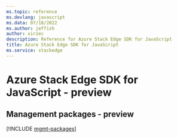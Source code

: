 ```yaml
---
ms.topic: reference
ms.devlang: javascript
ms.data: 07/18/2022
ms.author: jeffish
author: xirzec
description: Reference for Azure Stack Edge SDK for JavaScript
title: Azure Stack Edge SDK for JavaScript
ms.service: stackedge
---
```

# Azure Stack Edge SDK for JavaScript - preview

## Management packages - preview
[!INCLUDE [mgmt-packages](stack-edge-mgmt-index.md)]
